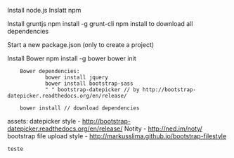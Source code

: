 Install node.js
Inslatt npm

Install  gruntjs
        npm install -g grunt-cli
        npm install to download all dependencies
        
Start a new package.json (only to create a project)

Install Bower
        npm install -g bower
        bower init

        Bower dependencies:
                bower install jquery
                bower install bootstrap-sass
                " " bootstrap-datepicker // by http://bootstrap-datepicker.readthedocs.org/en/release/
        
        bower install // download dependencies
        
        
assets:
    datepicker style - http://bootstrap-datepicker.readthedocs.org/en/release/
    Notity - http://ned.im/noty/
    bootstrap file upload style - http://markusslima.github.io/bootstrap-filestyle
    
    
    
    teste